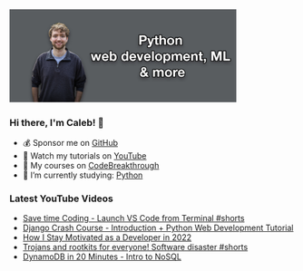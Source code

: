 <img src="github-cover-photo-my-face.jpg" width="400px" />

### Hi there, I'm Caleb! 🍛

- 💰 Sponsor me on [GitHub](https://github.com/sponsors/CalebCurry)
- 🎥 Watch my tutorials on [YouTube](https://www.youtube.com/calebthevideomaker2)
- 📗 My courses on [CodeBreakthrough](https://www.codebreakthrough.com)
- 🤔 I’m currently studying: [Python](https://www.youtube.com/watch?v=s3IvdkCq2_c&t=4254s)

### Latest YouTube Videos
<!-- YOUTUBE:START -->
- [Save time Coding - Launch VS Code from Terminal #shorts](https://www.youtube.com/watch?v=V2cs2jIQk3I)
- [Django Crash Course - Introduction + Python Web Development Tutorial](https://www.youtube.com/watch?v=EuBQU_miReM)
- [How I Stay Motivated as a Developer in 2022](https://www.youtube.com/watch?v=stHLGzlkgzQ)
- [Trojans and rootkits for everyone! Software disaster #shorts](https://www.youtube.com/watch?v=QRutPH8gYt4)
- [DynamoDB in 20 Minutes - Intro to NoSQL](https://www.youtube.com/watch?v=ExyktLzX-L8)
<!-- YOUTUBE:END -->
